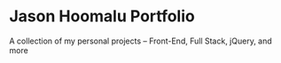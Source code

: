 # Jason Hoomalu Portfolio
A collection of my personal projects – Front-End, Full Stack, jQuery, and more
